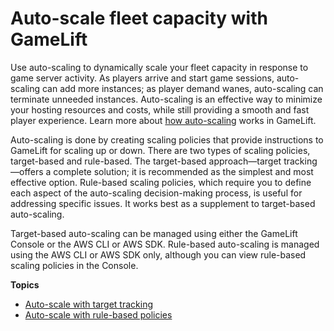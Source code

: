 # Auto\-scale fleet capacity with GameLift<a name="fleets-autoscaling"></a>

Use auto\-scaling to dynamically scale your fleet capacity in response to game server activity\. As players arrive and start game sessions, auto\-scaling can add more instances; as player demand wanes, auto\-scaling can terminate unneeded instances\. Auto\-scaling is an effective way to minimize your hosting resources and costs, while still providing a smooth and fast player experience\. Learn more about [how auto\-scaling](gamelift-howitworks.md#gamelift-howitworks-autoscale) works in GameLift\.

Auto\-scaling is done by creating scaling policies that provide instructions to GameLift for scaling up or down\. There are two types of scaling policies, target\-based and rule\-based\. The target\-based approach—target tracking—offers a complete solution; it is recommended as the simplest and most effective option\. Rule\-based scaling policies, which require you to define each aspect of the auto\-scaling decision\-making process, is useful for addressing specific issues\. It works best as a supplement to target\-based auto\-scaling\.

Target\-based auto\-scaling can be managed using either the GameLift Console or the AWS CLI or AWS SDK\. Rule\-based auto\-scaling is managed using the AWS CLI or AWS SDK only, although you can view rule\-based scaling policies in the Console\.

**Topics**
+ [Auto\-scale with target tracking](fleets-autoscaling-target.md)
+ [Auto\-scale with rule\-based policies](fleets-autoscaling-rule.md)